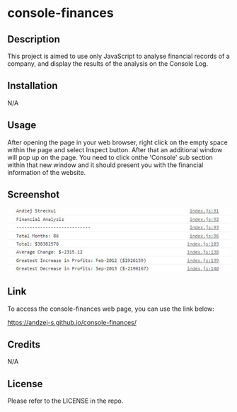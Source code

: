 # console-finances

## Description

This project is aimed to use only JavaScript to analyse financial records of a company, and display the results of the analysis on the Console Log.

## Installation

N/A

## Usage

After opening the page in your web browser, right click on the empty space within the page and select Inspect button. After that an additional window will pop up on the page. You need to click onthe 'Console' sub section within that new window and it should present you with the financial information of the website.

## Screenshot

![Screenshot-of-console-finances](/images/screenshot.JPG)

## Link

To access the console-finances web page, you can use the link below:

https://andzej-s.github.io/console-finances/

## Credits

N/A

## License

Please refer to the LICENSE in the repo.